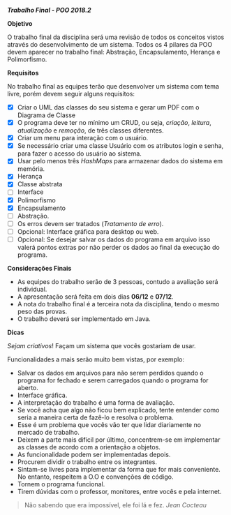 ***Trabalho Final - POO 2018.2***

**Objetivo**

O trabalho final da disciplina será uma revisão de todos os conceitos vistos através do
desenvolvimento de um sistema. Todos os 4 pilares da POO devem aparecer no trabalho
final: Abstração, Encapsulamento, Herança e Polimorfismo.

**Requisitos**

No trabalho final as equipes terão que desenvolver um sistema com tema livre, porém
devem seguir alguns requisitos:
* [X] Criar o UML das classes do seu sistema e gerar um PDF com o Diagrama de Classe
* [x] O programa deve ter no mínimo um CRUD, ou seja, *criação*, *leitura*, *atualização* e *remoção*, de três classes diferentes.
* [x] Criar um menu para interação com o usuário.
* [X] Se necessário criar uma classe Usuário com os atributos login e senha, para fazer o acesso do usuário ao sistema.
* [X] Usar pelo menos três *HashMaps* para armazenar dados do sistema em memória.
* [x] Herança
* [x] Classe abstrata
* [ ] Interface
* [x] Polimorfismo
* [x] Encapsulamento
* [ ] Abstração.
* [ ] Os erros devem ser tratados (*Tratamento de erro*).
* [ ] Opcional: Interface gráfica para desktop ou web.
* [ ] Opcional: Se desejar salvar os dados do programa em arquivo isso valerá pontos
extras por não perder os dados ao final da execução do programa.

**Considerações Finais**

* As equipes do trabalho serão de 3 pessoas, contudo a avaliação será individual.
* A apresentação será feita em dois dias **06/12** e **07/12**.
* A nota do trabalho final é a terceira nota da disciplina, tendo o mesmo peso das provas.
* O trabalho deverá ser implementado em Java.

**Dicas**

*Sejam criativos*! Façam um sistema que vocês gostariam de usar.

Funcionalidades a mais serão muito bem vistas, por exemplo:
* Salvar os dados em arquivos para não serem perdidos quando o programa for fechado e serem carregados quando o programa for aberto.
* Interface gráfica.
* A interpretação do trabalho é uma forma de avaliação.
* Se você acha que algo não ficou bem explicado, tente entender como seria a maneira certa de fazê-lo e resolva o problema.
* Esse é um problema que vocês vão ter que lidar diariamente no mercado de trabalho.
* Deixem a parte mais difícil por último, concentrem-se em implementar as classes de acordo com a orientação a objetos.
* As funcionalidade podem ser implementadas depois.
* Procurem dividir o trabalho entre os integrantes.
* Sintam-se livres para implementar da forma que for mais conveniente. No entanto, respeitem a O.O e convenções de código.
* Tornem o programa funcional.
* Tirem dúvidas com o professor, monitores, entre vocês e pela internet.

> Não sabendo que era impossível, ele foi lá e fez. 
*Jean Cocteau*